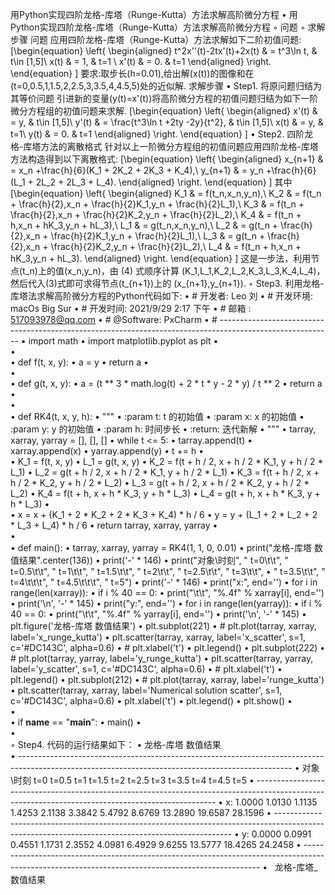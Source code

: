 用Python实现四阶龙格-库塔（Runge-Kutta）方法求解高阶微分方程
	•	用Python实现四阶龙格-库塔（Runge-Kutta）方法求解高阶微分方程
	◦	问题
	◦	求解步骤
问题
应用四阶龙格-库塔（Runge-Kutta）方法求解如下二阶初值问题:
\[\begin{equation} \left\{ \begin{aligned} t^2x''(t)-2tx'(t)+2x(t) & = t^3\ln t, & t\in [1,5]\\ x(t) & = 1, & t=1 \\ x'(t) & = 0. & t=1 \end{aligned} \right. \end{equation} \]
要求:取步长\(h=0.01\),给出解\(x(t)\)的图像和在\(t=0,0.5,1,1.5,2,2.5,3,3.5,4,4.5,5\)处的近似解.
求解步骤
	•	Step1. 将原问题归结为其等价问题 引进新的变量\(y(t)=x'(t)\)将高阶微分方程的初值问题归结为如下一阶微分方程组的初值问题来求解. \[\begin{equation} \left\{ \begin{aligned} x'(t) & = y, & t\in [1,5]\\ y'(t) & = \frac{t^3\ln t +2ty -2y}{t^2}, & t\in [1,5]\\ x(t) & = y, & t=1\\ y(t) & = 0. & t=1 \end{aligned} \right. \end{equation} \] 
	•	Step2. 四阶龙格-库塔方法的离散格式 针对以上一阶微分方程组的初值问题应用四阶龙格-库塔方法构造得到以下离散格式: \[\begin{equation} \left\{ \begin{aligned} x_{n+1} & = x_n +\frac{h}{6}(K_1 + 2K_2 + 2K_3 + K_4),\\ y_{n+1} & = y_n +\frac{h}{6}(L_1 + 2L_2 + 2L_3 + L_4). \end{aligned} \right. \end{equation} \] 其中 \[\begin{equation} \left\{ \begin{aligned} K_1 & = f(t_n,x_n,y_n),\\ K_2 & = f(t_n + \frac{h}{2},x_n + \frac{h}{2}K_1,y_n + \frac{h}{2}L_1),\\ K_3 & = f(t_n + \frac{h}{2},x_n + \frac{h}{2}K_2,y_n + \frac{h}{2}L_2),\\ K_4 & = f(t_n + h,x_n + hK_3,y_n + hL_3),\\ L_1 & = g(t_n,x_n,y_n),\\ L_2 & = g(t_n + \frac{h}{2},x_n + \frac{h}{2}K_1,y_n + \frac{h}{2}L_1),\\ L_3 & = g(t_n + \frac{h}{2},x_n + \frac{h}{2}K_2,y_n + \frac{h}{2}L_2),\\ L_4 & = f(t_n + h,x_n + hK_3,y_n + hL_3). \end{aligned} \right. \end{equation} \] 这是一步法，利用节点\(t_n\)上的值\(x_n,y_n\)，由 (4) 式顺序计算 \(K_1,L_1,K_2,L_2,K_3,L_3,K_4,L_4\)，然后代入(3)式即可求得节点\(t_{n+1}\)上的 \(x_{n+1},y_{n+1}\).
	◦	Step3. 利用龙格-库塔法求解高阶微分方程的Python代码如下:
	•	# 开发者:    Leo 刘
	•	# 开发环境: macOs Big Sur
	•	# 开发时间: 2021/9/29 2:17 下午
	•	# 邮箱  : 517093978@qq.com
	•	# @Software: PxCharm
	•	# ----------------------------------------------------------------------------------------------------------
	•	import math
	•	import matplotlib.pyplot as plt
	•	
	•	
	•	def f(t, x, y):
	•	    a = y
	•	    return a
	•	
	•	
	•	def g(t, x, y):
	•	    a = (t ** 3 * math.log(t) + 2 * t * y - 2 * y) / t ** 2
	•	    return a
	•	
	•	
	•	def RK4(t, x, y, h):
	•	    """
	•	    :param t: t 的初始值
	•	    :param x: x 的初始值
	•	    :param y: y 的初始值
	•	    :param h: 时间步长
	•	    :return: 迭代新解
	•	    """
	•	    tarray, xarray, yarray = [], [], []
	•	    while t <= 5:
	•	        tarray.append(t)
	•	        xarray.append(x)
	•	        yarray.append(y)
	•	        t += h
	•	
	•	        K_1 = f(t, x, y)
	•	        L_1 = g(t, x, y)
	•	        K_2 = f(t + h / 2, x + h / 2 * K_1, y + h / 2 * L_1)
	•	        L_2 = g(t + h / 2, x + h / 2 * K_1, y + h / 2 * L_1)
	•	        K_3 = f(t + h / 2, x + h / 2 * K_2, y + h / 2 * L_2)
	•	        L_3 = g(t + h / 2, x + h / 2 * K_2, y + h / 2 * L_2)
	•	        K_4 = f(t + h, x + h * K_3, y + h * L_3)
	•	        L_4 = g(t + h, x + h * K_3, y + h * L_3)
	•	
	•	        x = x + (K_1 + 2 * K_2 + 2 * K_3 + K_4) * h / 6
	•	        y = y + (L_1 + 2 * L_2 + 2 * L_3 + L_4) * h / 6
	•	    return tarray, xarray, yarray
	•	
	•	
	•	def main():
	•	    tarray, xarray, yarray = RK4(1, 1, 0, 0.01)
	•	    print("龙格-库塔 数值结果".center(136))
	•	    print('-' * 146)
	•	    print("对象\\时刻", "  t=0\t\t", " t=0.5\t\t", "  t=1\t\t", " t=1.5\t\t", "  t=2\t\t", " t=2.5\t\t", "  t=3\t\t",
	•	          " t=3.5\t\t", "  t=4\t\t\t", " t=4.5\t\t\t", "  t=5")
	•	    print('-' * 146)
	•	    print("x:", end='')
	•	    for i in range(len(xarray)):
	•	        if i % 40 == 0:
	•	            print("\t\t", "%.4f" % xarray[i], end='')
	•	    print('\n', '-' * 145)
	•	    print("y:", end='')
	•	    for i in range(len(yarray)):
	•	        if i % 40 == 0:
	•	            print("\t\t", "%.4f" % yarray[i], end='')
	•	    print('\n', '-' * 145)
	•	    plt.figure('龙格-库塔 数值结果')
	•	    plt.subplot(221)
	•	    # plt.plot(tarray, xarray, label='x_runge_kutta')
	•	    plt.scatter(tarray, xarray, label='x_scatter', s=1, c='#DC143C', alpha=0.6)
	•	    # plt.xlabel('t')
	•	    plt.legend()
	•	    plt.subplot(222)
	•	    # plt.plot(tarray, yarray, label='y_runge_kutta')
	•	    plt.scatter(tarray, yarray, label='y_scatter', s=1, c='#DC143C', alpha=0.6)
	•	    # plt.xlabel('t')
	•	    plt.legend()
	•	    plt.subplot(212)
	•	    # plt.plot(tarray, xarray, label='runge_kutta')
	•	    plt.scatter(tarray, xarray, label='Numerical solution scatter', s=1, c='#DC143C', alpha=0.6)
	•	    plt.xlabel('t')
	•	    plt.legend()
	•	    plt.show()
	•	
	•	
	•	if __name__ == "__main__":
	•	    main()
	•	
	•	
	◦	Step4. 代码的运行结果如下：
	•	                                                                   龙格-库塔 数值结果                                                               
	•	--------------------------------------------------------------------------------------------------------------------------------------------------
	•	对象\时刻   t=0		  t=0.5		   t=1		  t=1.5		   t=2		  t=2.5		   t=3		  t=3.5		   t=4			  t=4.5			   t=5
	•	--------------------------------------------------------------------------------------------------------------------------------------------------
	•	x:		 1.0000		 1.0130		 1.1135		 1.4253		 2.1138		 3.3842		 5.4792		 8.6769		 13.2890		 19.6587		 28.1596
	•	 -------------------------------------------------------------------------------------------------------------------------------------------------
	•	y:		 0.0000		 0.0991		 0.4551		 1.1731		 2.3552		 4.0981		 6.4929		 9.6255		 13.5777		 18.4265		 24.2458
	•	 -------------------------------------------------------------------------------------------------------------------------------------------------
	•	  龙格-库塔_数值结果    
